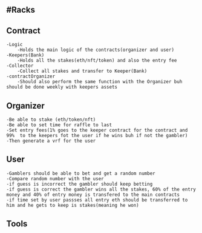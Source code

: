 #Racks
--
Contract
--
    -Logic
        -Holds the main logic of the contracts(organizer and user)
    -Keepers(Bank)
        -Holds all the stakes(eth/nft/token) and also the entry fee
    -Collector
        -Collect all stakes and transfer to Keeper(Bank)
    -contractOrganizer
        -Should also perform the same function with the Organizer buh should be done weekly with keepers assets
<!-- -- -->
Organizer
--
    -Be able to stake (eth/token/nft)
    -Be able to set time for raffle to last
    -Set entry fees(1% goes to the keeper contract for the contract and 99%  to the keepers fot the user if he wins buh if not the gambler)
    -Then generate a vrf for the user
<!-- -- -->
User
--
    -Gamblers should be able to bet and get a random number 
    -Compare random number with the user 
    -if guess is incorrect the gambler should keep betting 
    -if guess is correct the gambler wins all the stakes, 60% of the entry money and 40% of entry money is transfered to the main contracts
    -if time set by user passses all entry eth should be transferred to him and he gets to keep is stakes(meaning he won)
<!-- -- -->
Tools
--
